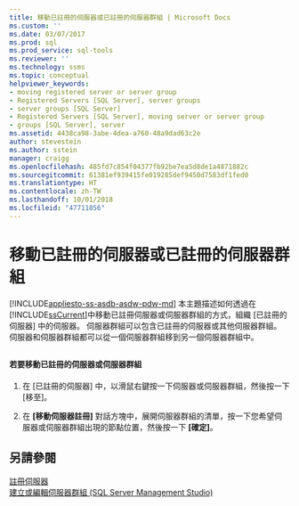 ```yaml
---
title: 移動已註冊的伺服器或已註冊的伺服器群組 | Microsoft Docs
ms.custom: ''
ms.date: 03/07/2017
ms.prod: sql
ms.prod_service: sql-tools
ms.reviewer: ''
ms.technology: ssms
ms.topic: conceptual
helpviewer_keywords:
- moving registered server or server group
- Registered Servers [SQL Server], server groups
- server groups [SQL Server]
- Registered Servers [SQL Server], moving server or server group
- groups [SQL Server], server
ms.assetid: 4438ca98-3abe-4dea-a760-48a9dad63c2e
author: stevestein
ms.author: sstein
manager: craigg
ms.openlocfilehash: 485fd7c854f04377fb92be7ea5d8de1a4871882c
ms.sourcegitcommit: 61381ef939415fe019285def9450d7583df1fed0
ms.translationtype: HT
ms.contentlocale: zh-TW
ms.lasthandoff: 10/01/2018
ms.locfileid: "47711856"
---
```

# <a name="move-a-registered-server-or-registered-server-group"></a>移動已註冊的伺服器或已註冊的伺服器群組
[!INCLUDE[appliesto-ss-asdb-asdw-pdw-md](../../includes/appliesto-ss-asdb-asdw-pdw-md.md)]
  本主題描述如何透過在 [!INCLUDE[ssCurrent](../../includes/sscurrent-md.md)]中移動已註冊伺服器或伺服器群組的方式，組織 [已註冊的伺服器] 中的伺服器。 伺服器群組可以包含已註冊的伺服器或其他伺服器群組。 伺服器和伺服器群組都可以從一個伺服器群組移到另一個伺服器群組中。  
  
##  <a name="SSMSProcedure"></a>  
  
#### <a name="to-move-a-registered-server-or-server-group"></a>若要移動已註冊的伺服器或伺服器群組  
  
1.  在 [已註冊的伺服器] 中，以滑鼠右鍵按一下伺服器或伺服器群組，然後按一下 [移至]。  
  
2.  在 **[移動伺服器註冊]** 對話方塊中，展開伺服器群組的清單，按一下您希望伺服器或伺服器群組出現的節點位置，然後按一下 **[確定]**。  
  
## <a name="see-also"></a>另請參閱  
 [註冊伺服器](../../tools/sql-server-management-studio/register-servers.md)   
 [建立或編輯伺服器群組 &#40;SQL Server Management Studio&#41;](../../tools/sql-server-management-studio/create-or-edit-a-server-group-sql-server-management-studio.md)  
  
  
